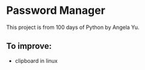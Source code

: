 # Password Manager
 
This project is from 100 days of Python by Angela Yu.

## To improve:
- clipboard in linux
